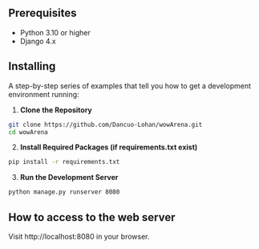 ## Prerequisites
- Python 3.10 or higher
- Django 4.x

## Installing
A step-by-step series of examples that tell you how to get a development environment running:
1. **Clone the Repository**
```bash
git clone https://github.com/Dancuo-Lohan/wowArena.git
cd wowArena
```
2. **Install Required Packages (if requirements.txt exist)**
```bash
pip install -r requirements.txt
```
3. **Run the Development Server**
```bash
python manage.py runserver 8080
```

## How to access to the web server
Visit http://localhost:8080 in your browser.